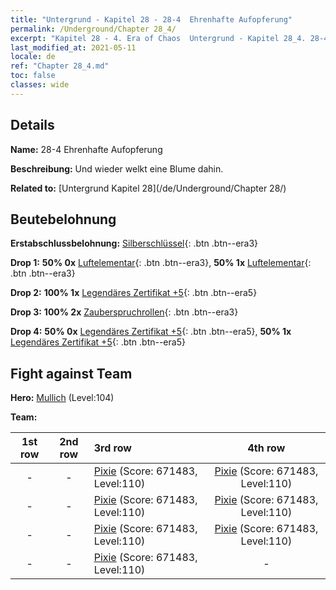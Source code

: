 ```yaml
---
title: "Untergrund - Kapitel 28 - 28-4  Ehrenhafte Aufopferung"
permalink: /Underground/Chapter 28_4/
excerpt: "Kapitel 28 - 4. Era of Chaos  Untergrund - Kapitel 28_4. 28-4  Ehrenhafte Aufopferung"
last_modified_at: 2021-05-11
locale: de
ref: "Chapter 28_4.md"
toc: false
classes: wide
---
```


## Details

 **Name:** 28-4  Ehrenhafte Aufopferung

 **Beschreibung:**       Und wieder welkt eine Blume dahin.

 **Related to:** [Untergrund Kapitel 28](/de/Underground/Chapter 28/)

## Beutebelohnung

 **Erstabschlussbelohnung:** [Silberschlüssel](/ItemsDE/con_693/){: .btn .btn--era3}

 **Drop 1:** **50% 0x** [Luftelementar](/ItemsDE/her_448/){: .btn .btn--era3}, **50% 1x** [Luftelementar](/ItemsDE/her_448/){: .btn .btn--era3}

 **Drop 2:** **100% 1x** [Legendäres Zertifikat +5](/ItemsDE/mat_102/){: .btn .btn--era5}

 **Drop 3:** **100% 2x** [Zauberspruchrollen](/ItemsDE/con_694/){: .btn .btn--era3}

 **Drop 4:** **50% 0x** [Legendäres Zertifikat +5](/ItemsDE/mat_102/){: .btn .btn--era5}, **50% 1x** [Legendäres Zertifikat +5](/ItemsDE/mat_102/){: .btn .btn--era5}


## Fight against Team
 **Hero:** [Mullich](/de/heroes/Mullich/) (Level:104)

 **Team:**


  | 1st row | 2nd row | 3rd row | 4th row |
  |:----:|:----:|:----|:----:|
  | - | - | [Pixie](/de/units/Sprite/) (Score: 671483, Level:110)  | [Pixie](/de/units/Sprite/) (Score: 671483, Level:110)  |
  | - | - | [Pixie](/de/units/Sprite/) (Score: 671483, Level:110)  | [Pixie](/de/units/Sprite/) (Score: 671483, Level:110)  |
  | - | - | [Pixie](/de/units/Sprite/) (Score: 671483, Level:110)  | [Pixie](/de/units/Sprite/) (Score: 671483, Level:110)  |
  | - | - | [Pixie](/de/units/Sprite/) (Score: 671483, Level:110)  | - |


